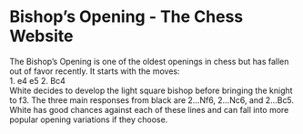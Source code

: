 # Bishop’s Opening - The Chess Website
The Bishop’s Opening is one of the oldest openings in chess but has fallen out of favor recently. It starts with the moves:<br>1. e4 e5
2. Bc4<br>White decides to develop the light square bishop before bringing the knight to f3. The three main responses from black are 2…Nf6, 2…Nc6, and 2…Bc5. White has good chances against each of these lines and can fall into more popular opening variations if they choose. <br>